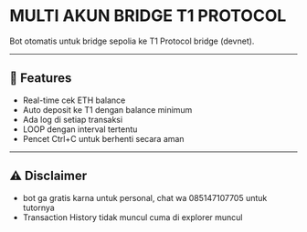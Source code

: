 # MULTI AKUN BRIDGE T1 PROTOCOL

Bot otomatis untuk bridge sepolia ke T1 Protocol bridge (devnet).

---

## 🚀 Features
- Real-time cek ETH balance
- Auto deposit ke T1 dengan balance minimum
- Ada log di setiap transaksi
- LOOP dengan interval tertentu
- Pencet Ctrl+C untuk berhenti secara aman

---

## ⚠️ Disclaimer
- bot ga gratis karna untuk personal, chat wa 085147107705 untuk tutornya
- Transaction History tidak muncul cuma di explorer muncul
